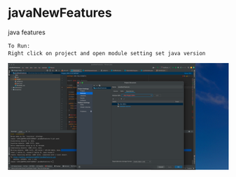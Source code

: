 # javaNewFeatures
java features

```bash
To Run:
Right click on project and open module setting set java version

```

![alt text](./screens/install.png)
